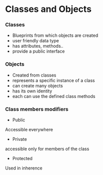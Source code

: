 # Classes and Objects

### Classes

- Blueprints from which objects are created 
- user friendly data type
- has attributes, methods..
- provide  a public  interface 
  
### Objects

- Created from classes
- represents a specific instance of a class
- can create many objects
- has its own identity
- each can use the defined class methods

### Class members modifiers

- Public 

Accessible everywhere

- Private

accessible only for members of the class

- Protected

Used in inherence 

```C++